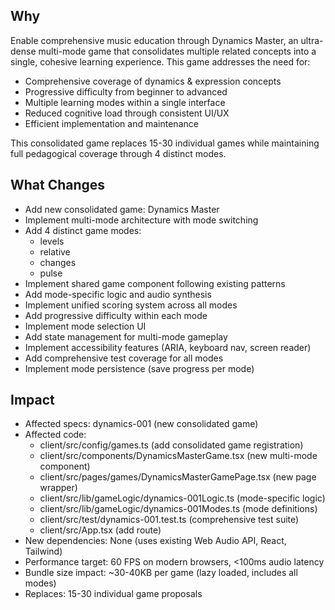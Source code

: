 ## Why
Enable comprehensive music education through Dynamics Master, an ultra-dense multi-mode game that consolidates multiple related concepts into a single, cohesive learning experience. This game addresses the need for:
- Comprehensive coverage of dynamics & expression concepts
- Progressive difficulty from beginner to advanced
- Multiple learning modes within a single interface
- Reduced cognitive load through consistent UI/UX
- Efficient implementation and maintenance

This consolidated game replaces 15-30 individual games while maintaining full pedagogical coverage through 4 distinct modes.

## What Changes
- Add new consolidated game: Dynamics Master
- Implement multi-mode architecture with mode switching
- Add 4 distinct game modes:
  - levels
  - relative
  - changes
  - pulse
- Implement shared game component following existing patterns
- Add mode-specific logic and audio synthesis
- Implement unified scoring system across all modes
- Add progressive difficulty within each mode
- Implement mode selection UI
- Add state management for multi-mode gameplay
- Implement accessibility features (ARIA, keyboard nav, screen reader)
- Add comprehensive test coverage for all modes
- Implement mode persistence (save progress per mode)

## Impact
- Affected specs: dynamics-001 (new consolidated game)
- Affected code:
  - client/src/config/games.ts (add consolidated game registration)
  - client/src/components/DynamicsMasterGame.tsx (new multi-mode component)
  - client/src/pages/games/DynamicsMasterGamePage.tsx (new page wrapper)
  - client/src/lib/gameLogic/dynamics-001Logic.ts (mode-specific logic)
  - client/src/lib/gameLogic/dynamics-001Modes.ts (mode definitions)
  - client/src/test/dynamics-001.test.ts (comprehensive test suite)
  - client/src/App.tsx (add route)
- New dependencies: None (uses existing Web Audio API, React, Tailwind)
- Performance target: 60 FPS on modern browsers, <100ms audio latency
- Bundle size impact: ~30-40KB per game (lazy loaded, includes all modes)
- Replaces: 15-30 individual game proposals
